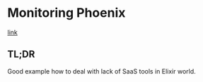 # Monitoring Phoenix

[link](https://medium.com/@mschae/measuring-your-phoenix-app-d63a77b13bda)

## TL;DR

Good example how to deal with lack of SaaS tools in Elixir world.
